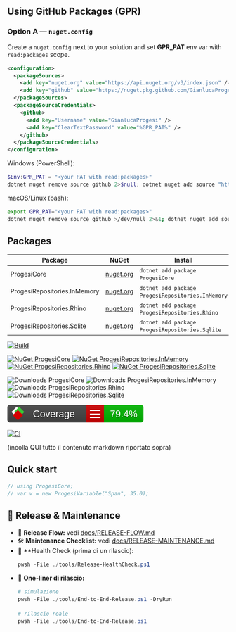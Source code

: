 <!-- PROGESI:GPR:START -->
## Using GitHub Packages (GPR)

### Option A — `nuget.config`

Create a `nuget.config` next to your solution and set **GPR_PAT** env var with `read:packages` scope.

```xml
<configuration>
  <packageSources>
    <add key="nuget.org" value="https://api.nuget.org/v3/index.json" />
    <add key="github" value="https://nuget.pkg.github.com/GianlucaProgesi/index.json" />
  </packageSources>
  <packageSourceCredentials>
    <github>
      <add key="Username" value="GianlucaProgesi" />
      <add key="ClearTextPassword" value="%GPR_PAT%" />
    </github>
  </packageSourceCredentials>
</configuration>
```

Windows (PowerShell):
```powershell
$Env:GPR_PAT = "<your PAT with read:packages>"
dotnet nuget remove source github 2>$null; dotnet nuget add source "https://nuget.pkg.github.com/GianlucaProgesi/index.json" --name "github" --username "GianlucaProgesi" --password "$Env:GPR_PAT" --store-password-in-clear-text
```

macOS/Linux (bash):
```bash
export GPR_PAT="<your PAT with read:packages>"
dotnet nuget remove source github >/dev/null 2>&1; dotnet nuget add source "https://nuget.pkg.github.com/GianlucaProgesi/index.json" --name "github" --username "GianlucaProgesi" --password "$GPR_PAT" --store-password-in-clear-text
```
<!-- PROGESI:GPR:END -->

<!-- PROGESI:PACKAGES:START -->
## Packages

| Package | NuGet | Install |
|---|---|---|
| ProgesiCore | [nuget.org](https://www.nuget.org/packages/ProgesiCore) | `dotnet add package ProgesiCore` |
| ProgesiRepositories.InMemory | [nuget.org](https://www.nuget.org/packages/ProgesiRepositories.InMemory) | `dotnet add package ProgesiRepositories.InMemory` |
| ProgesiRepositories.Rhino | [nuget.org](https://www.nuget.org/packages/ProgesiRepositories.Rhino) | `dotnet add package ProgesiRepositories.Rhino` |
| ProgesiRepositories.Sqlite | [nuget.org](https://www.nuget.org/packages/ProgesiRepositories.Sqlite) | `dotnet add package ProgesiRepositories.Sqlite` |
<!-- PROGESI:PACKAGES:END -->

<!-- PROGESI:BADGES:START -->
[![Build](https://github.com/GianlucaProgesi/Progesi/actions/workflows/release.yml/badge.svg)](https://github.com/GianlucaProgesi/Progesi/actions/workflows/release.yml)

[![NuGet ProgesiCore](https://img.shields.io/nuget/v/ProgesiCore.svg)](https://www.nuget.org/packages/ProgesiCore)
[![NuGet ProgesiRepositories.InMemory](https://img.shields.io/nuget/v/ProgesiRepositories.InMemory.svg)](https://www.nuget.org/packages/ProgesiRepositories.InMemory)
[![NuGet ProgesiRepositories.Rhino](https://img.shields.io/nuget/v/ProgesiRepositories.Rhino.svg)](https://www.nuget.org/packages/ProgesiRepositories.Rhino)
[![NuGet ProgesiRepositories.Sqlite](https://img.shields.io/nuget/v/ProgesiRepositories.Sqlite.svg)](https://www.nuget.org/packages/ProgesiRepositories.Sqlite)

![Downloads ProgesiCore](https://img.shields.io/nuget/dt/ProgesiCore)
![Downloads ProgesiRepositories.InMemory](https://img.shields.io/nuget/dt/ProgesiRepositories.InMemory)
![Downloads ProgesiRepositories.Rhino](https://img.shields.io/nuget/dt/ProgesiRepositories.Rhino)
![Downloads ProgesiRepositories.Sqlite](https://img.shields.io/nuget/dt/ProgesiRepositories.Sqlite)
<!-- PROGESI:BADGES:END -->

![Coverage](docs/coverage/badge_linecoverage.svg)

[![CI](https://github.com/GianlucaProgesi/Progesi/actions/workflows/ci.yml/badge.svg?branch=main)](https://github.com/GianlucaProgesi/Progesi/actions/workflows/ci.yml)

(incolla QUI tutto il contenuto markdown riportato sopra)

<!-- PROGESI:QUICKSTART:START -->
## Quick start

```csharp
// using ProgesiCore;
// var v = new ProgesiVariable("Span", 35.0);
```
<!-- PROGESI:QUICKSTART:END -->

<!-- PROGESI:RELMAINT:START -->

## 🔧 Release & Maintenance

- 📖 **Release Flow:** vedi [docs/RELEASE-FLOW.md](docs/RELEASE-FLOW.md)  
- 🛠️ **Maintenance Checklist:** vedi [docs/RELEASE-MAINTENANCE.md](docs/RELEASE-MAINTENANCE.md)  
- 🚦 **Health Check (prima di un rilascio):
  ```powershell
  pwsh -File ./tools/Release-HealthCheck.ps1
  ```
- 🚀 **One-liner di rilascio:**
  ```powershell
  # simulazione
  pwsh -File ./tools/End-to-End-Release.ps1 -DryRun

  # rilascio reale
  pwsh -File ./tools/End-to-End-Release.ps1
  ```

<!-- PROGESI:RELMAINT:END -->
